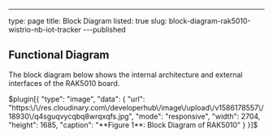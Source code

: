 ---
type: page
title: Block Diagram
listed: true
slug: block-diagram-rak5010-wistrio-nb-iot-tracker
---published

## Functional Diagram

The block diagram below shows the internal architecture and external interfaces of the RAK5010 board.

$plugin[{
    "type": "image",
    "data": {
        "url": "https:\/\/res.cloudinary.com\/developerhub\/image\/upload\/v1586178557\/18930\/q4sguqvycqbq8wrqxqfs.jpg",
        "mode": "responsive",
        "width": 2704,
        "height": 1685,
        "caption": "**Figure 1**: Block Diagram of RAK5010"
    }
}]$

